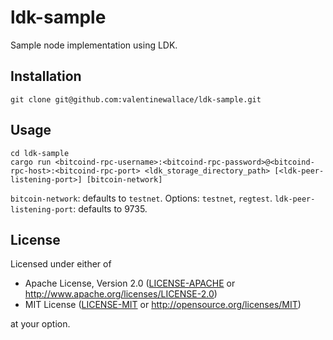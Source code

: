 # ldk-sample
Sample node implementation using LDK.

## Installation
```
git clone git@github.com:valentinewallace/ldk-sample.git
```

## Usage
```
cd ldk-sample
cargo run <bitcoind-rpc-username>:<bitcoind-rpc-password>@<bitcoind-rpc-host>:<bitcoind-rpc-port> <ldk_storage_directory_path> [<ldk-peer-listening-port>] [bitcoin-network]
```
`bitcoin-network`: defaults to `testnet`. Options: `testnet`, `regtest`.
`ldk-peer-listening-port`: defaults to 9735.

## License

Licensed under either of

 * Apache License, Version 2.0 ([LICENSE-APACHE](LICENSE-APACHE) or http://www.apache.org/licenses/LICENSE-2.0)
 * MIT License ([LICENSE-MIT](LICENSE-MIT) or http://opensource.org/licenses/MIT)

at your option.
